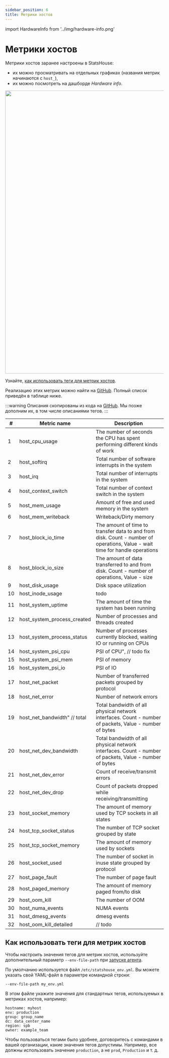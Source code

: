 ```yaml
---
sidebar_position: 6
title: Метрики хостов
---
```


import HardwareInfo from '../img/hardware-info.png'

# Метрики хостов

Метрики хостов заранее настроены в StatsHouse:
* их можно просматривать на отдельных графиках (названия метрик начинаются с `host_`),
* их можно посмотреть на дашборде _Hardware info_.

<img src={HardwareInfo} width="900"/>

Узнайте, 
[как использовать теги для метрик хостов](#как-использовать-теги-для-метрик-хостов).

Реализацию этих метрик можно найти на
[GitHub](https://github.com/VKCOM/statshouse/blob/1c45de2c5ecee27a767a4821ed85315c1a0dff49/internal/format/predefined_hardware.go#L37).
Полный список приведён в таблице ниже.

:::warning
Описания скопированы из кода на
[GitHub](https://github.com/VKCOM/statshouse/blob/1c45de2c5ecee27a767a4821ed85315c1a0dff49/internal/forma/predefined_hardware.go#L37).
Мы позже дополним их, в том числе описаниями тегов.
:::

| #  | Metric name                  | Description                                                                                                                 |
|----|------------------------------|-----------------------------------------------------------------------------------------------------------------------------|
| 1  | host_cpu_usage               | The number of seconds the CPU has spent performing different kinds of work                                                  |
| 2  | host_softirq                 | Total number of software interrupts in the system                                                                           |
| 3  | host_irq                     | Total number of interrupts in the system                                                                                    |
| 4  | host_context_switch          | Total number of context switch in the system                                                                                |
| 5  | host_mem_usage               | Amount of free and used memory in the system                                                                                |
| 6  | host_mem_writeback           | Writeback/Dirty memory                                                                                                      |
| 7  | host_block_io_time           | The amount of time to transfer data to and from disk. Count - number of operations, Value - wait time for handle operations |
| 8  | host_block_io_size           | The amount of data transferred to and from disk. Count - number of operations, Value - size                                 |
| 9  | host_disk_usage              | Disk space utilization                                                                                                      |
| 10 | host_inode_usage             | todo                                                                                                                          |
| 11 | host_system_uptime           | The amount of time the system has been running                                                                              |
| 12 | host_system_process_created  | Number of processes and threads created                                                                                     |
| 13 | host_system_process_status   | Number of processes currently blocked, waiting IO or running on CPUs                                                        |
| 14 | host_system_psi_cpu          | PSI of CPU", // todo fix                                                                                                    |
| 15 | host_system_psi_mem          | PSI of memory                                                                                                               |
| 16 | host_system_psi_io           | PSI of IO                                                                                                                   |
| 17 | host_net_packet              | Number of transferred packets grouped by protocol                                                                           |
| 18 | host_net_error               | Number of network errors                                                                                                    |
| 19 | host_net_bandwidth" // total | Total bandwidth of all physical network interfaces. Count - number of packets, Value - number of bytes                      |
| 20 | host_net_dev_bandwidth       | Total bandwidth of all physical network interfaces. Count - number of packets, Value - number of bytes                      |
| 21 | host_net_dev_error           | Count of receive/transmit errors                                                                                            |
| 22 | host_net_dev_drop            | Count of packets dropped while receiving/transmitting                                                                       |
| 23 | host_socket_memory           | The amount of memory used by TCP sockets in all states                                                                      |
| 24 | host_tcp_socket_status       | The number of TCP socket grouped by state                                                                                   |
| 25 | host_tcp_socket_memory       | The amount of memory used by sockets                                                                                        |
| 26 | host_socket_used             | The number of socket in inuse state grouped by protocol                                                                     |
| 27 | host_page_fault              | The number of page fault                                                                                                    |
| 28 | host_paged_memory            | The amount of memory paged from/to disk                                                                                     |
| 29 | host_oom_kill                | The number of OOM                                                                                                           |
| 30 | host_numa_events             | NUMA events                                                                                                                 |
| 31 | host_dmesg_events            | dmesg events                                                                                                                |
| 32 | host_oom_kill_detailed       | // todo                                                                                                                     |

## Как использовать теги для метрик хостов

Чтобы настроить значения тегов для метрик хостов, используйте дополнительный параметр `--env-file-path`
при [запуске агента](install.md#агенты).

По умолчанию используется файл `/etc/statshouse_env.yml`. 
Вы можете указать свой YAML-файл в параметре командной строки:

```
--env-file-path my_env.yml
```

В этом файле укажите значения для стандартных тегов, используемых в метриках хостов, например:

```
hostname: myhost
env: production
group: group_name
dc: data_center_name
region: spb
owner: example_team
```

Чтобы пользоваться тегами было удобнее, договоритесь с командами в вашей организации,
какие значения тегов допустимы.
Например, все должны использовать значение `production`, а не `prod`, `Production` и т. д.
